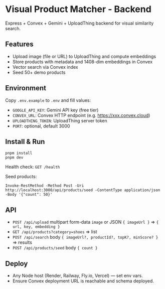 # Visual Product Matcher - Backend

Express + Convex + Gemini + UploadThing backend for visual similarity search.

## Features
- Upload image (file or URL) to UploadThing and compute embeddings
- Store products with metadata and 1408-dim embeddings in Convex
- Vector search via Convex index
- Seed 50+ demo products

## Environment
Copy `.env.example` to `.env` and fill values:

- `GOOGLE_API_KEY`: Gemini API key (free tier)
- `CONVEX_URL`: Convex HTTP endpoint (e.g. https://xxx.convex.cloud)
- `UPLOADTHING_TOKEN`: UploadThing server token
- `PORT`: optional, default 3000

## Install & Run

```pwsh
pnpm install
pnpm dev
```

Health check: `GET /health`

Seed products:

```pwsh
Invoke-RestMethod -Method Post -Uri http://localhost:3000/api/products/seed -ContentType application/json -Body '{"count": 50}'
```

## API

- `POST /api/upload` multipart form-data `image` or JSON `{ imageUrl }` => `{ url, key, embedding }`
- `GET /api/products?category=shoes` => list
- `POST /api/search` body `{ imageUrl?, productId?, topK?, minScore? }` => results
- `POST /api/products/seed` body `{ count }`

## Deploy
- Any Node host (Render, Railway, Fly.io, Vercel) — set env vars.
- Ensure Convex deployment URL is reachable and schema deployed.
